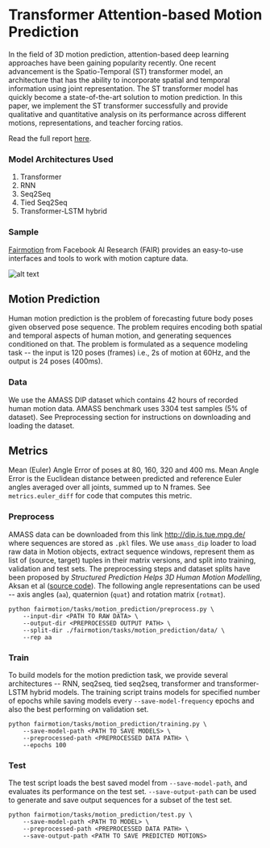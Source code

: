 # Transformer Attention-based Motion Prediction

In the field of 3D motion prediction, attention-based
deep learning approaches have been gaining popularity recently. One recent advancement is the Spatio-Temporal (ST)
transformer model, an architecture that has the ability to
incorporate spatial and temporal information using joint
representation. The ST transformer model has quickly become a state-of-the-art solution to motion prediction. In
this paper, we implement the ST transformer successfully
and provide qualitative and quantitative analysis on its
performance across different motions, representations, and
teacher forcing ratios.

Read the full report [here](https://github.com/techbrainwave/Deep-Learning-Motion-Prediction/blob/main/Project_Report_CS_7643_Attention_based_Motion_Prediction.pdf).

### Model Architectures Used
1. Transformer
3. RNN
4. Seq2Seq
5. Tied Seq2Seq
6. Transformer-LSTM hybrid


### Sample 

[Fairmotion](https://github.com/facebookresearch/fairmotion) from Facebook AI Research (FAIR) provides an easy-to-use interfaces and tools to work with motion capture data. 

![alt text](https://github.com/techbrainwave/Deep-Learning-Motion-Prediction/blob/main/viz/samples/anim_viz.gif?raw=true)

## Motion Prediction

Human motion prediction is the problem of forecasting future body poses given observed pose sequence. The problem requires encoding both spatial and temporal aspects of human motion, and generating sequences conditioned on that. The problem is formulated as a sequence modeling task -- the input is 120 poses (frames) i.e., 2s of motion at 60Hz, and the output is 24 poses (400ms).

### Data
We use the AMASS DIP dataset which contains 42 hours of recorded human motion data. AMASS benchmark uses 3304 test samples (5% of dataset). See Preprocessing section for instructions on downloading and loading the dataset.

## Metrics
Mean (Euler) Angle Error of poses at 80, 160, 320 and 400 ms. Mean Angle Error is the Euclidean distance between predicted and reference Euler angles averaged over all joints, summed up to N frames. See `metrics.euler_diff` for code that computes this metric.

### Preprocess
AMASS data can be downloaded from this link http://dip.is.tue.mpg.de/ where sequences are stored as `.pkl` files. We use `amass_dip` loader to load raw data in Motion objects, extract sequence windows, represent them as list of (source, target) tuples in their matrix versions, and split into training, validation and test sets. The preprocessing steps and dataset splits have been proposed by *Structured Prediction Helps 3D Human Motion Modelling*, Aksan et al ([source code](https://github.com/eth-ait/spl)). The following angle representations can be used -- axis angles (`aa`), quaternion (`quat`) and rotation matrix (`rotmat`).
```
python fairmotion/tasks/motion_prediction/preprocess.py \
    --input-dir <PATH TO RAW DATA> \
    --output-dir <PREPROCESSED OUTPUT PATH> \
    --split-dir ./fairmotion/tasks/motion_prediction/data/ \
    --rep aa
```
### Train
To build models for the motion prediction task, we provide several architectures -- RNN, seq2seq, tied seq2seq, transformer and transformer-LSTM hybrid models. The training script trains models for specified number of epochs while saving models every `--save-model-frequency` epochs and also the best performing on validation set.
```
python fairmotion/tasks/motion_prediction/training.py \
    --save-model-path <PATH TO SAVE MODELS> \
    --preprocessed-path <PREPROCESSED DATA PATH> \
    --epochs 100
```
### Test
The test script loads the best saved model from `--save-model-path`, and evaluates its performance on the test set. `--save-output-path` can be used to generate and save output sequences for a subset of the test set.
```
python fairmotion/tasks/motion_prediction/test.py \
    --save-model-path <PATH TO MODEL> \
    --preprocessed-path <PREPROCESSED DATA PATH> \
    --save-output-path <PATH TO SAVE PREDICTED MOTIONS>
```

